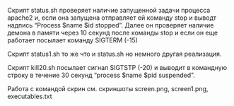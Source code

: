 Скрипт status.sh проверяет наличие запущенной задачи процесса apache2 и, если она запущена отправляет ей команду stop и выводт надпись “Process $name $id stopped”.
Далее он проверяет наличие демона в памяти через 10 секунд после команды stop и если он еще работает посылает команду SIGTERM (-15)

Скрипт status1.sh то же что и status.sh но немного другая реализация.

Скрипт kill20.sh посылает сигнал SIGTSTP (-20) и выводит в командную строку в течение  30 секунд “process $name $pid suspended”.

Работа с командой скрин см. скриншоты screen.png, screen1.png, executables.txt
